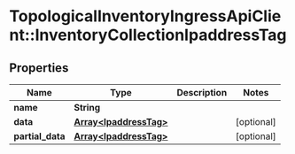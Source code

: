 # TopologicalInventoryIngressApiClient::InventoryCollectionIpaddressTag

## Properties
Name | Type | Description | Notes
------------ | ------------- | ------------- | -------------
**name** | **String** |  | 
**data** | [**Array&lt;IpaddressTag&gt;**](IpaddressTag.md) |  | [optional] 
**partial_data** | [**Array&lt;IpaddressTag&gt;**](IpaddressTag.md) |  | [optional] 


